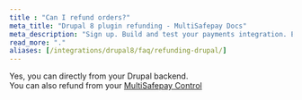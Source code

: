 ```yaml
---
title : "Can I refund orders?"
meta_title: "Drupal 8 plugin refunding - MultiSafepay Docs"
meta_description: "Sign up. Build and test your payments integration. Explore our products and services. Use our API Reference, SDKs, and wrappers. Get support."
read_more: "."
aliases: [/integrations/drupal8/faq/refunding-drupal/]
---
```

Yes, you can directly from your Drupal backend.  
You can also refund from your [MultiSafepay Control](https://merchant.multisafepay.com)
